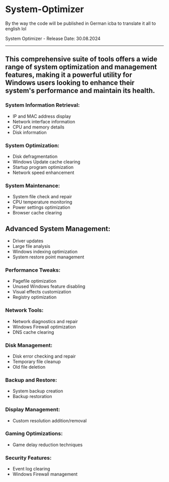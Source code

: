 # System-Optimizer
By the way the code will be published in German icba to translate it all to english lol

System Optimizer - Release Date: 30.08.2024

-----------------------------------------------------------------------------------------------------------------------------------------------------------------------------------------------------------------------------------------
This comprehensive suite of tools offers a wide range of system optimization and management features, making it a powerful utility for Windows users looking to enhance their system's performance and maintain its health.
-----------------------------------------------------------------------------------------------------------------------------------------------------------------------------------------------------------------------------------------

### System Information Retrieval:

  - IP and MAC address display
  - Network interface information
  - CPU and memory details
  - Disk information
### System Optimization:

  - Disk defragmentation
  - Windows Update cache clearing
  - Startup program optimization
  - Network speed enhancement
### System Maintenance:

  - System file check and repair
  - CPU temperature monitoring
  - Power settings optimization
  - Browser cache clearing
## Advanced System Management:

  - Driver updates
  - Large file analysis
  - Windows indexing optimization
  - System restore point management
### Performance Tweaks:

  - Pagefile optimization
  - Unused Windows feature disabling
  - Visual effects customization
  - Registry optimization
    
### Network Tools:

  - Network diagnostics and repair
  - Windows Firewall optimization
  - DNS cache clearing
    
### Disk Management:

  - Disk error checking and repair
  - Temporary file cleanup
  - Old file deletion
### Backup and Restore:

  - System backup creation
  - Backup restoration
### Display Management:

  - Custom resolution addition/removal
### Gaming Optimizations:

   - Game delay reduction techniques
### Security Features:

  - Event log clearing
  - Windows Firewall management
